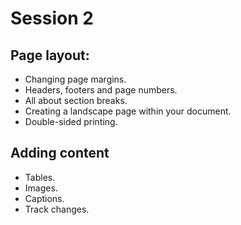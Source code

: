 # Session 2
## Page layout:
- Changing page margins.
- Headers, footers and page numbers.
- All about section breaks.
- Creating a landscape page within your document.
- Double-sided printing.
## Adding content
- Tables.
- Images.
- Captions.
- Track changes.
